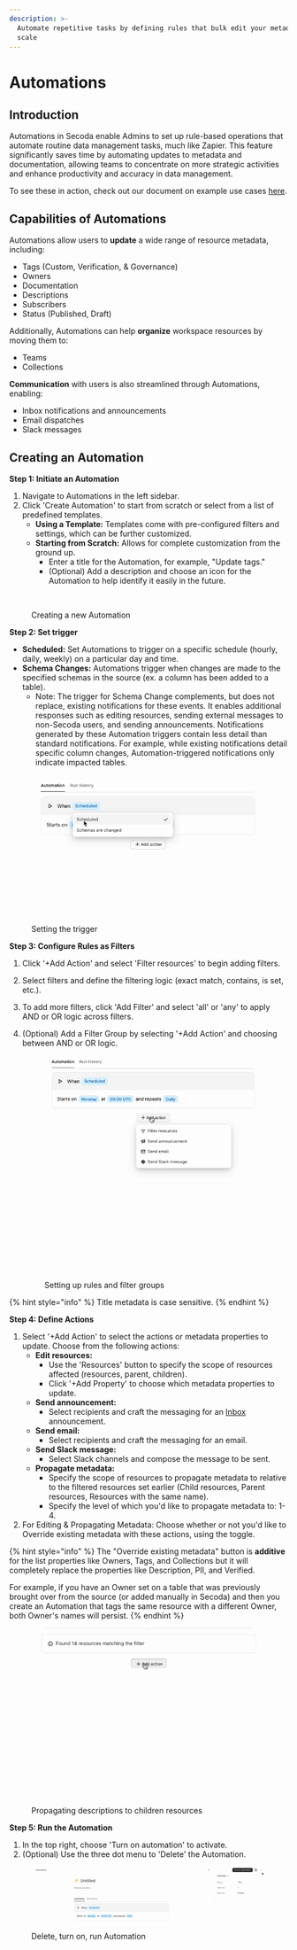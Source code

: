 ```yaml
---
description: >-
  Automate repetitive tasks by defining rules that bulk edit your metadata at
  scale
---
```


# Automations

## Introduction

Automations in Secoda enable Admins to set up rule-based operations that automate routine data management tasks, much like Zapier. This feature significantly saves time by automating updates to metadata and documentation, allowing teams to concentrate on more strategic activities and enhance productivity and accuracy in data management.

To see these in action, check out our document on example use cases [here](automations/automations-use-cases.md).

## Capabilities of Automations

Automations allow users to **update** a wide range of resource metadata, including:

* Tags (Custom, Verification, & Governance)
* Owners
* Documentation
* Descriptions
* Subscribers
* Status (Published, Draft)

Additionally, Automations can help **organize** workspace resources by moving them to:

* Teams
* Collections

**Communication** with users is also streamlined through Automations, enabling:

* Inbox notifications and announcements
* Email dispatches
* Slack messages

## Creating an Automation

**Step 1: Initiate an Automation**

1. Navigate to Automations in the left sidebar.
2. Click 'Create Automation' to start from scratch or select from a list of predefined templates.
   * **Using a Template:** Templates come with pre-configured filters and settings, which can be further customized.
   * **Starting from Scratch:** Allows for complete customization from the ground up.
     * Enter a title for the Automation, for example, "Update tags."
     * (Optional) Add a description and choose an icon for the Automation to help identify it easily in the future.

<figure><img src="../.gitbook/assets/Screenshot 2024-02-08 at 4.30.19 PM.png" alt=""><figcaption><p>Creating a new Automation</p></figcaption></figure>

**Step 2: Set trigger**

* **Scheduled:** Set Automations to trigger on a specific schedule (hourly, daily, weekly) on a particular day and time.
* **Schema Changes:** Automations trigger when changes are made to the specified schemas in the source (ex. a column has been added to a table).
  * Note: The trigger for Schema Change complements, but does not replace, existing notifications for these events. It enables additional responses such as editing resources, sending external messages to non-Secoda users, and sending announcements. Notifications generated by these Automation triggers contain less detail than standard notifications. For example, while existing notifications detail specific column changes, Automation-triggered notifications only indicate impacted tables.

<figure><img src="../.gitbook/assets/Kapture 2024-05-21 at 09.53.21 (1).gif" alt=""><figcaption><p>Setting the trigger</p></figcaption></figure>

**Step 3: Configure Rules as Filters**

1. Click '+Add Action' and select 'Filter resources' to begin adding filters.
2. Select filters and define the filtering logic (exact match, contains, is set, etc.).
3. To add more filters, click 'Add Filter' and select 'all' or 'any' to apply AND or OR logic across filters.
4.  (Optional) Add a Filter Group by selecting '+Add Action' and choosing between AND or OR logic.

    <figure><img src="../.gitbook/assets/Kapture 2024-05-21 at 15.03.40.gif" alt=""><figcaption><p>Setting up rules and filter groups</p></figcaption></figure>

{% hint style="info" %}
Title metadata is case sensitive.
{% endhint %}

**Step 4: Define Actions**

1. Select '+Add Action' to select the actions or metadata properties to update. Choose from the following actions:
   * **Edit resources:**
     * Use the 'Resources' button to specify the scope of resources affected (resources, parent, children).
     * Click '+Add Property' to choose which metadata properties to update.
   * **Send announcement:**&#x20;
     * Select recipients and craft the messaging for an [Inbox](data-inbox.md) announcement.
   * **Send email:**
     * Select recipients and craft the messaging for an email.
   * **Send Slack message:**&#x20;
     * Select Slack channels and compose the message to be sent.
   * **Propagate metadata:**
     * Specify the scope of resources to propagate metadata to relative to the filtered resources set earlier (Child resources, Parent resources, Resources with the same name).&#x20;
     * Specify the level of which you'd like to propagate metadata to: 1-4.
2. For Editing & Propagating Metadata: Choose whether or not you'd like to Override existing metadata with these actions, using the toggle.

{% hint style="info" %}
The "Override existing metadata" button is **additive** for the list properties like Owners, Tags, and Collections but it will completely replace the properties like Description, PII, and Verified.

For example, if you have an Owner set on a table that was previously brought over from the source (or added manually in Secoda) and then you create an Automation that tags the same resource with a different Owner, both Owner's names will persist.
{% endhint %}

<figure><img src="../.gitbook/assets/Kapture 2024-05-21 at 15.09.04.gif" alt=""><figcaption><p>Propagating descriptions to children resources</p></figcaption></figure>

**Step 5: Run the Automation**

1. In the top right, choose 'Turn on automation' to activate.
2. (Optional) Use the three dot menu to 'Delete' the Automation.

<figure><img src="../.gitbook/assets/Kapture 2024-05-21 at 15.11.07.gif" alt=""><figcaption><p>Delete, turn on, run Automation</p></figcaption></figure>

